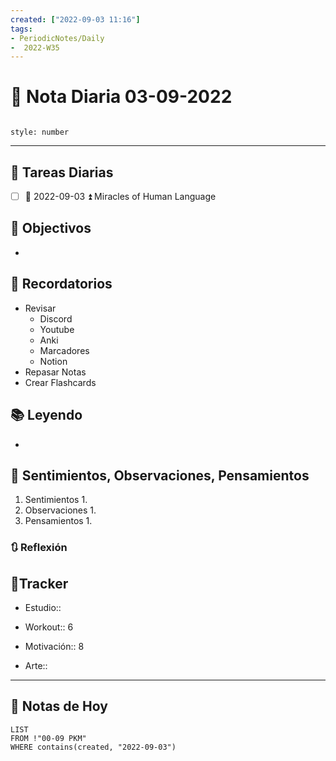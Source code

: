 ```yaml
---
created: ["2022-09-03 11:16"]
tags:
- PeriodicNotes/Daily
-  2022-W35
---
```


# 📅 Nota Diaria  03-09-2022
```toc

style: number

```

---
## 🔷 Tareas Diarias
- [ ] 📅 2022-09-03 ⏫ Miracles of Human Language

## 🎯 Objectivos
- 
## 📕 Recordatorios
- Revisar
	- Discord
	- Youtube
	- Anki
	- Marcadores
	- Notion
- Repasar Notas
- Crear Flashcards

## 📚 Leyendo
- 
## 💬 Sentimientos, Observaciones, Pensamientos 
1. Sentimientos
	1. 
2. Observaciones
	1. 
3. Pensamientos
	1. 
### 🔃 Reflexión

## 🔷Tracker

- Estudio::

- Workout:: 6

- Motivación:: 8

- Arte::
---

## 📅 Notas de Hoy
```dataview
LIST 
FROM !"00-09 PKM" 
WHERE contains(created, "2022-09-03")
```